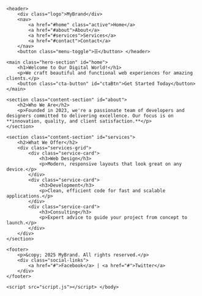 <!DOCTYPE html>
<html lang="en">
<head>
    <meta charset="UTF-8">
    <meta name="viewport" content="width=device-width, initial-scale=1.0">
    <title>My Awesome Homepage</title>
    <link rel="stylesheet" href="style.css"> </head>
<body>

    <header>
        <div class="logo">MyBrand</div>
        <nav>
            <a href="#home" class="active">Home</a>
            <a href="#about">About</a>
            <a href="#services">Services</a>
            <a href="#contact">Contact</a>
        </nav>
        <button class="menu-toggle">☰</button> </header>

    <main class="hero-section" id="home">
        <h1>Welcome to Our Digital World!</h1>
        <p>We craft beautiful and functional web experiences for amazing clients.</p>
        <button class="cta-button" id="ctaBtn">Get Started Today</button>
    </main>

    <section class="content-section" id="about">
        <h2>Who We Are</h2>
        <p>Founded in 2023, we're a passionate team of developers and designers committed to delivering excellence. Our focus is on **innovation, quality, and client satisfaction.**</p>
    </section>

    <section class="content-section" id="services">
        <h2>What We Offer</h2>
        <div class="services-grid">
            <div class="service-card">
                <h3>Web Design</h3>
                <p>Modern, responsive layouts that look great on any device.</p>
            </div>
            <div class="service-card">
                <h3>Development</h3>
                <p>Clean, efficient code for fast and scalable applications.</p>
            </div>
            <div class="service-card">
                <h3>Consulting</h3>
                <p>Expert advice to guide your project from concept to launch.</p>
            </div>
        </div>
    </section>

    <footer>
        <p>&copy; 2025 MyBrand. All rights reserved.</p>
        <div class="social-links">
            <a href="#">Facebook</a> | <a href="#">Twitter</a>
        </div>
    </footer>

    <script src="script.js"></script> </body>
</html>

